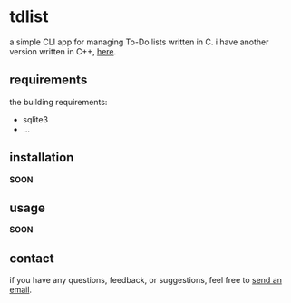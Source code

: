 # tdlist
a simple CLI app for managing To-Do lists written in C.
i have another version written in C++, [here](https://github.com/karimelkh/tdlist).

## requirements
the building requirements:
* sqlite3
* ...

## installation
**SOON**

## usage
**SOON**

## contact
if you have any questions, feedback, or suggestions, feel free to [send an email](mailto:karimelkhanoufi22+github@gmail.com).


